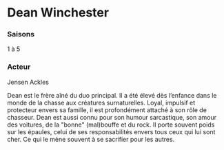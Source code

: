 # **Dean Winchester**

### Saisons 

1 à 5

### Acteur 

Jensen Ackles

Dean est le frère aîné du duo principal. Il a été élevé dès l’enfance dans le monde de la chasse aux créatures surnaturelles. Loyal, impulsif et protecteur envers sa famille, il est profondément attaché à son rôle de chasseur. 
Dean est aussi connu pour son humour sarcastique, son amour des voitures, de la "bonne" (mal)bouffe et du rock. Il porte souvent poids sur les épaules, celui de ses responsabilités envers tous ceux qui lui sont cher. Ce qui le mène souvent à se sacrifier pour les autres.
